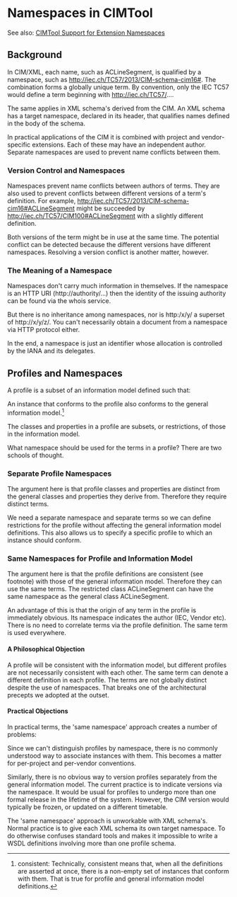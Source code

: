 # Namespaces in CIMTool

See also: [CIMTool Support for Extension Namespaces](cimtool-support-for-extension-namespaces)

## Background

In CIM/XML, each name, such as ACLineSegment, is qualified by a namespace, such as http://iec.ch/TC57/2013/CIM-schema-cim16#. The combination forms a globally unique term. By convention, only the IEC TC57 would define a term beginning with http://iec.ch/TC57/....

The same applies in XML schema's derived from the CIM. An XML schema has a target namespace, declared in its header, that qualifies names defined in the body of the schema.

In practical applications of the CIM it is combined with project and vendor-specific extensions. Each of these may have an independent author. Separate namespaces are used to prevent name conflicts between them.

### Version Control and Namespaces

Namespaces prevent name conflicts between authors of terms. They are also used to prevent conflicts between different versions of a term's definition. For example, http://iec.ch/TC57/2013/CIM-schema-cim16#ACLineSegment might be succeeded by http://iec.ch/TC57/CIM100#ACLineSegment with a slightly different definition.

Both versions of the term might be in use at the same time. The potential conflict can be detected because the different versions have different namespaces. Resolving a version conflict is another matter, however.

### The Meaning of a Namespace

Namespaces don't carry much information in themselves. If the namespace is an HTTP URI (http://authority/...) then the identity of the issuing authority can be found via the whois service.

But there is no inheritance among namespaces, nor is http:/x/y/ a superset of http://x/y/z/. You can't necessarily obtain a document from a namespace via HTTP protocol either.

In the end, a namespace is just an identifier whose allocation is controlled by the IANA and its delegates.

## Profiles and Namespaces

A profile is a subset of an information model defined such that:

An instance that conforms to the profile also conforms to the general information model.[^1] 

The classes and properties in a profile are subsets, or restrictions, of those in the information model.

What namespace should be used for the terms in a profile? There are two schools of thought.

### Separate Profile Namespaces

The argument here is that profile classes and properties are distinct from the general classes and properties they derive from. Therefore they require distinct terms.

We need a separate namespace and separate terms so we can define restrictions for the profile without affecting the general information model definitions. This also allows us to specify a specific profile to which an instance should conform.

### Same Namespaces for Profile and Information Model

The argument here is that the profile definitions are consistent (see footnote) with those of the general information model. Therefore they can use the same terms. The restricted class ACLineSegment can have the same namespace as the general class ACLineSegment.

An advantage of this is that the origin of any term in the profile is immediately obvious. Its namespace indicates the author (IEC, Vendor etc). There is no need to correlate terms via the profile definition. The same term is used everywhere.

#### A Philosophical Objection

A profile will be consistent with the information model, but different profiles are not necessarily consistent with each other. The same term can denote a different definition in each profile. The terms are not globally distinct despite the use of namespaces. That breaks one of the architectural precepts we adopted at the outset.

#### Practical Objections

In practical terms, the 'same namespace' approach creates a number of problems:

Since we can't distinguish profiles by namespace, there is no commonly understood way to associate instances with them. This becomes a matter for per-project and per-vendor conventions.

Similarly, there is no obvious way to version profiles separately from the general information model. The current practice is to indicate versions via the namespace. It would be usual for profiles to undergo more than one formal release in the lifetime of the system. However, the CIM version would typically be frozen, or updated on a different timetable.

The 'same namespace' approach is unworkable with XML schema's. Normal practice is to give each XML schema its own target namespace. To do otherwise confuses standard tools and makes it impossible to write a WSDL definitions involving more than one profile schema.

[^1]: consistent:  Technically, consistent means that, when all the definitions are asserted at once, there is a non-empty set of instances that conform with them. That is true for profile and general information model definitions. 

